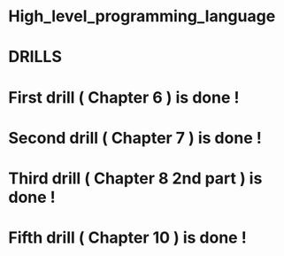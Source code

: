# High_level_programming_language
# DRILLS 
# First drill ( Chapter 6 ) is done !
# Second drill ( Chapter 7 ) is done !
# Third drill ( Chapter 8 2nd part ) is done !
# Fifth drill ( Chapter 10 ) is done !
